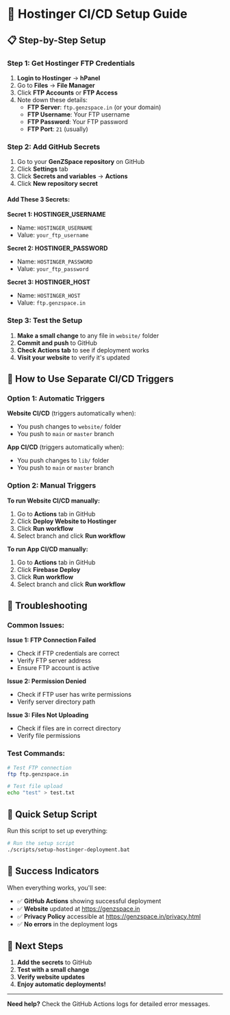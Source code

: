 # 🚀 Hostinger CI/CD Setup Guide

## 📋 **Step-by-Step Setup**

### **Step 1: Get Hostinger FTP Credentials**

1. **Login to Hostinger** → **hPanel**
2. Go to **Files** → **File Manager**
3. Click **FTP Accounts** or **FTP Access**
4. Note down these details:
   - **FTP Server**: `ftp.genzspace.in` (or your domain)
   - **FTP Username**: Your FTP username
   - **FTP Password**: Your FTP password
   - **FTP Port**: `21` (usually)

### **Step 2: Add GitHub Secrets**

1. Go to your **GenZSpace repository** on GitHub
2. Click **Settings** tab
3. Click **Secrets and variables** → **Actions**
4. Click **New repository secret**

#### **Add These 3 Secrets:**

**Secret 1: HOSTINGER_USERNAME**
- Name: `HOSTINGER_USERNAME`
- Value: `your_ftp_username`

**Secret 2: HOSTINGER_PASSWORD**
- Name: `HOSTINGER_PASSWORD`
- Value: `your_ftp_password`

**Secret 3: HOSTINGER_HOST**
- Name: `HOSTINGER_HOST`
- Value: `ftp.genzspace.in`

### **Step 3: Test the Setup**

1. **Make a small change** to any file in `website/` folder
2. **Commit and push** to GitHub
3. **Check Actions tab** to see if deployment works
4. **Visit your website** to verify it's updated

## 🎯 **How to Use Separate CI/CD Triggers**

### **Option 1: Automatic Triggers**

**Website CI/CD** (triggers automatically when):
- You push changes to `website/` folder
- You push to `main` or `master` branch

**App CI/CD** (triggers automatically when):
- You push changes to `lib/` folder
- You push to `main` or `master` branch

### **Option 2: Manual Triggers**

**To run Website CI/CD manually:**
1. Go to **Actions** tab in GitHub
2. Click **Deploy Website to Hostinger**
3. Click **Run workflow**
4. Select branch and click **Run workflow**

**To run App CI/CD manually:**
1. Go to **Actions** tab in GitHub
2. Click **Firebase Deploy**
3. Click **Run workflow**
4. Select branch and click **Run workflow**

## 🔧 **Troubleshooting**

### **Common Issues:**

**Issue 1: FTP Connection Failed**
- Check if FTP credentials are correct
- Verify FTP server address
- Ensure FTP account is active

**Issue 2: Permission Denied**
- Check if FTP user has write permissions
- Verify server directory path

**Issue 3: Files Not Uploading**
- Check if files are in correct directory
- Verify file permissions

### **Test Commands:**

```bash
# Test FTP connection
ftp ftp.genzspace.in

# Test file upload
echo "test" > test.txt
```

## 📱 **Quick Setup Script**

Run this script to set up everything:

```bash
# Run the setup script
./scripts/setup-hostinger-deployment.bat
```

## 🎉 **Success Indicators**

When everything works, you'll see:
- ✅ **GitHub Actions** showing successful deployment
- ✅ **Website** updated at https://genzspace.in
- ✅ **Privacy Policy** accessible at https://genzspace.in/privacy.html
- ✅ **No errors** in the deployment logs

## 🚀 **Next Steps**

1. **Add the secrets** to GitHub
2. **Test with a small change**
3. **Verify website updates**
4. **Enjoy automatic deployments!**

---

**Need help?** Check the GitHub Actions logs for detailed error messages.
